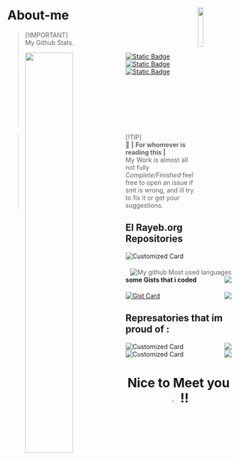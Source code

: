 # About-me <img align="right" src="https://github.com/Ali-Cheikh/Ali-Cheikh/assets/57839971/64eb45d3-71cb-402f-8278-1a60e66a55c3" width=15%>
>
>
> [!IMPORTANT]\
> My Github Stats.  
><p><img align='left' src="https://github-readme-stats.vercel.app/api?username=Ali-Cheikh&show_icons=true&theme=dark&locale=en&layout=compact" width="48%" align="right" ><p><a href="https://bit.ly/Aliportfolio" align='center'><img alt="Static Badge" src="https://img.shields.io/badge/Check_My_%20-Portfolio-lightorange"></a><img align="right" src="https://github-readme-stats.vercel.app/api/top-langs?username=Ali-Cheikh&show_icons=true&theme=synthwave&locale=en&layout=compact" alt="My github Most used languages" /><a href="mailto:alouloucheikh05@gmail.com" align='center'><img alt="Static Badge" src="https://img.shields.io/badge/My_Gmail_%40-Account-red"/></a><a href="https://www.instagram.com/exe.ali.tor/" align='left'><img alt="Static Badge" src="https://img.shields.io/badge/_My_Instagram%60-Account-lightblue"></a></a></p>
><br><br><br><br><br><br>
>
>
<p aling="center">

> [!TIP]\
> 🌟 **|** **For whomever is reading this** **|** <br>
> My Work is almost all not fully *Complete/Finished* feel free to open an issue if smt is wrong, and ill try to fix it or get your suggestions.  

## El Rayeb.org Repositories


![Customized Card](https://github-readme-stats.vercel.app/api/pin/?username=El-Rayeb&repo=irchemha\&title_color=fff\&icon_color=f9f9f9\&text_color=9f9f9f\&bg_color=151515)
<img align="right" src="https://github-readme-stats.vercel.app/api/pin/?username=El-Rayeb&repo=ib3athli&title_color=fff&icon_color=f9f9f9&text_color=9f9f9f&bg_color=151515">

#### some Gists that i coded
[![Gist Card](https://github-readme-stats.vercel.app/api/gist?id=6b1dba7f61b38834c19ff5fcb6f1768c)](https://gist.github.com/Ali-Cheikh/6b1dba7f61b38834c19ff5fcb6f1768c/)
<img align="right" src="https://github-readme-stats.vercel.app/api/gist?id=5f141dd3dd5a5d0e8ea767a3ffa8acb6">

## Represatories that im proud of :

![Customized Card](https://github-readme-stats.vercel.app/api/pin/?username=Ali-Cheikh&repo=Creative-Chat&title_color=000000&icon_color=ff0000&text_color=080358&bg_color=9ab5cd)
<img align="right" src="https://github-readme-stats.vercel.app/api/pin/?username=Ali-Cheikh&repo=Eid-CountDown&title_color=000000&icon_color=ff0000&text_color=080358&bg_color=9ab5cd">
![Customized Card](https://github-readme-stats.vercel.app/api/pin/?username=Ali-Cheikh&repo=travel-agency&title_color=000000&icon_color=ff0000&text_color=080358&bg_color=9ab5cd)
<img align="right" src="https://github-readme-stats.vercel.app/api/pin/?username=Ali-Cheikh&repo=movie-app&title_color=000000&icon_color=ff0000&text_color=080358&bg_color=9ab5cd">

<h1 align="center"> Nice to Meet you <img src="https://github.com/Ali-Cheikh/Ali-Cheikh/assets/57839971/8bfa069e-4c0e-4db5-8cfc-90a938e6a288" width="4%" > !!</h1>


